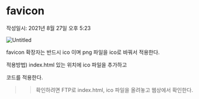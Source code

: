 # favicon
작성일시: 2021년 8월 27일 오후 5:23

![Untitled](https://s3.us-west-2.amazonaws.com/secure.notion-static.com/fbe6aabe-50ad-4444-9034-737d75d6dd4f/Untitled.png?X-Amz-Algorithm=AWS4-HMAC-SHA256&X-Amz-Content-Sha256=UNSIGNED-PAYLOAD&X-Amz-Credential=AKIAT73L2G45EIPT3X45%2F20211220%2Fus-west-2%2Fs3%2Faws4_request&X-Amz-Date=20211220T071146Z&X-Amz-Expires=86400&X-Amz-Signature=7bd59846018cf5d4d60d70c64b47dceb8200b66a5ae2d07bb33590eecb3d514d&X-Amz-SignedHeaders=host&response-content-disposition=filename%20%3D%22Untitled.png%22&x-id=GetObject)

favicon 확장자는 반드시 ico 이며
png 파일을 ico로 바꿔서 적용한다.

적용방법)
index.html 있는 위치에 ico 파일을 추가하고
<link rel="shortout.ico" ~~~> 코드를 적용한다.

   >> 확인하려면 FTP로 index.html, ico 파일을 올려놓고 웹상에서 확인한다.